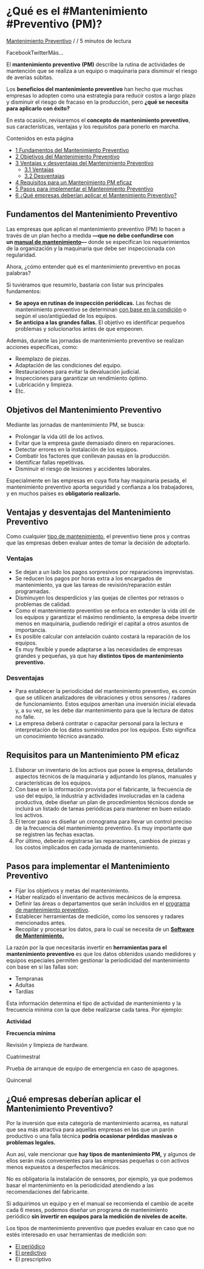 # ¿Qué es el #Mantenimiento #Preventivo (PM)?

[Mantenimiento Preventivo](https://blog.comparasoftware.com/gestion-mantenimiento/mantenimiento-preventivo/) / / 5 minutos de lectura

FacebookTwitterMás...

  

El **mantenimiento preventivo** **(PM)** describe la rutina de actividades de mantención que se realiza a un equipo o maquinaria para disminuir el riesgo de averías súbitas.

Los **beneficios del mantenimiento preventivo** han hecho que muchas empresas lo adopten como una estrategia para reducir costos a largo plazo y disminuir el riesgo de fracaso en la producción, pero **¿qué se necesita para aplicarlo con éxito?**

En esta ocasión, revisaremos el **concepto de mantenimiento preventivo**, sus características, ventajas y los requisitos para ponerlo en marcha.

Contenidos en esta página

-   [1 Fundamentos del Mantenimiento Preventivo](https://blog.comparasoftware.com/mantenimiento-preventivo/#Fundamentos-del-Mantenimiento-Preventivo)
-   [2 Objetivos del Mantenimiento Preventivo](https://blog.comparasoftware.com/mantenimiento-preventivo/#Objetivos-del-Mantenimiento-Preventivo)
-   [3 Ventajas y desventajas del Mantenimiento Preventivo](https://blog.comparasoftware.com/mantenimiento-preventivo/#Ventajas-y-desventajas-del-Mantenimiento-Preventivo)
    -   [3.1 Ventajas](https://blog.comparasoftware.com/mantenimiento-preventivo/#Ventajas)
    -   [3.2 Desventajas](https://blog.comparasoftware.com/mantenimiento-preventivo/#Desventajas)
-   [4 Requisitos para un Mantenimiento PM eficaz](https://blog.comparasoftware.com/mantenimiento-preventivo/#Requisitos-para-un-Mantenimiento-PM-eficaz)
-   [5 Pasos para implementar el Mantenimiento Preventivo](https://blog.comparasoftware.com/mantenimiento-preventivo/#Pasos-para-implementar-el-Mantenimiento-Preventivo)
-   [6 ¿Qué empresas deberían aplicar el Mantenimiento Preventivo?](https://blog.comparasoftware.com/mantenimiento-preventivo/#Que-empresas-deberian-aplicar-el-Mantenimiento-Preventivo)

## Fundamentos del Mantenimiento Preventivo

Las empresas que aplican el mantenimiento preventivo (PM) lo hacen a través de un plan hecho a medida **––que no debe confundirse con un [manual de mantenimiento](https://blog.comparasoftware.com/manual-de-mantenimiento/)––** donde se especifican los requerimientos de la organización y la maquinaria que debe ser inspeccionada con regularidad.

Ahora, ¿cómo entender qué es el mantenimiento preventivo en pocas palabras?

Si tuviéramos que resumirlo, bastaría con listar sus principales fundamentos:

-   **Se apoya en rutinas de inspección periódicas.** Las fechas de mantenimiento preventivo se determinan [con base en la condición](https://blog.comparasoftware.com/mantenimiento-basado-en-condicion/) o según el uso/antigüedad de los equipos.
-   **Se anticipa a las grandes fallas.** El objetivo es identificar pequeños problemas y solucionarlos antes de que empeoren.

Además, durante las jornadas de mantenimiento preventivo se realizan acciones específicas, como:

-   Reemplazo de piezas.
-   Adaptación de las condiciones del equipo.
-   Restauraciones para evitar la devaluación judicial.
-   Inspecciones para garantizar un rendimiento óptimo.
-   Lubricación y limpieza.
-   Etc.

## Objetivos del Mantenimiento Preventivo

Mediante las jornadas de mantenimiento PM, se busca:

-   Prolongar la vida útil de los activos.
-   Evitar que la empresa gaste demasiado dinero en reparaciones.
-   Detectar errores en la instalación de los equipos.
-   Combatir los factores que conllevan pausas en la producción.
-   Identificar fallas repetitivas.
-   Disminuir el riesgo de lesiones y accidentes laborales.

Especialmente en las empresas en cuya flota hay maquinaria pesada, el mantenimiento preventivo aporta seguridad y confianza a los trabajadores, y en muchos países es **obligatorio realizarlo.**

## Ventajas y desventajas del Mantenimiento Preventivo

Como cualquier [tipo de mantenimiento](https://blog.comparasoftware.com/tipos-de-mantenimiento/), el preventivo tiene pros y contras que las empresas deben evaluar antes de tomar la decisión de adoptarlo.

### Ventajas

-   Se dejan a un lado los pagos sorpresivos por reparaciones imprevistas.
-   Se reducen los pagos por horas extra a los encargados de mantenimiento, ya que las tareas de revisión/reparación están programadas.
-   Disminuyen los desperdicios y las quejas de clientes por retrasos o problemas de calidad.
-   Como el mantenimiento preventivo se enfoca en extender la vida útil de los equipos y garantizar el máximo rendimiento, la empresa debe invertir menos en maquinaria, pudiendo redirigir el capital a otros asuntos de importancia.
-   Es posible calcular con antelación cuánto costará la reparación de los equipos.
-   Es muy flexible y puede adaptarse a las necesidades de empresas grandes y pequeñas, ya que hay **distintos tipos de mantenimiento preventivo.**

### Desventajas

-   Para establecer la periodicidad del mantenimiento preventivo, es común que se utilicen analizadores de vibraciones y otros sensores / radares de funcionamiento. Estos equipos ameritan una inversión inicial elevada y, a su vez, se les debe dar mantenimiento para que la lectura de datos no falle.
-   La empresa deberá contratar o capacitar personal para la lectura e interpretación de los datos suministrados por los equipos. Esto significa un conocimiento técnico avanzado.

## Requisitos para un Mantenimiento PM eficaz

1.  Elaborar un inventario de los activos que posee la empresa, detallando aspectos técnicos de la maquinaria y adjuntando los planos, manuales y características de los equipos.
2.  Con base en la información provista por el fabricante, la frecuencia de uso del equipo, la industria y actividades involucradas en la cadena productiva, debe diseñar un plan de procedimientos técnicos donde se incluirá un listado de tareas periódicas para mantener en buen estado los activos.
3.  El tercer paso es diseñar un cronograma para llevar un control preciso de la frecuencia del mantenimiento preventivo. Es muy importante que se registren las fechas exactas.
4.  Por último, deberán registrarse las reparaciones, cambios de piezas y los costos implicados en cada jornada de mantenimiento.

## Pasos para implementar el Mantenimiento Preventivo

-   Fijar los objetivos y metas del mantenimiento.
-   Haber realizado el inventario de activos mecánicos de la empresa.
-   Definir las áreas o departamentos que serán incluidos en el [programa de mantenimiento preventivo](https://blog.comparasoftware.com/programa-de-mantenimiento-preventivo/).
-   Establecer herramientas de medición, como los sensores y radares mencionados antes.
-   Recopilar y procesar los datos, para lo cual se necesita de un [**Software de Mantenimiento.**](https://www.comparasoftware.com/software-de-mantenimiento)

La razón por la que necesitarás invertir en **herramientas para el mantenimiento preventivo** es que los datos obtenidos usando medidores y equipos especiales permiten gestionar la periodicidad del mantenimiento con base en si las fallas son:

-   Tempranas
-   Adultas
-   Tardías

Esta información determina el tipo de actividad de mantenimiento y la frecuencia mínima con la que debe realizarse cada tarea. Por ejemplo:

**Actividad**

**Frecuencia mínima**

Revisión y limpieza de hardware.

Cuatrimestral

Prueba de arranque de equipo de emergencia en caso de apagones.

Quincenal

## ¿Qué empresas deberían aplicar el Mantenimiento Preventivo?

Por la inversión que esta categoría de mantenimiento acarrea, es natural que sea más atractiva para aquellas empresas en las que un parón productivo o una falla técnica **podría ocasionar pérdidas** **masivas o problemas legales.**

Aun así, vale mencionar que **hay tipos de mantenimiento PM,** y algunos de ellos serán más convenientes para las empresas pequeñas o con activos menos expuestos a desperfectos mecánicos.

No es obligatoria la instalación de sensores, por ejemplo, ya que podemos basar el mantenimiento en la periodicidad atendiendo a las recomendaciones del fabricante.

Si adquirimos un equipo y en el manual se recomienda el cambio de aceite cada 6 meses, podemos diseñar un programa de mantenimiento periódico **sin invertir en equipos para la medición de niveles de aceite.**

Los tipos de mantenimiento preventivo que puedes evaluar en caso que no estés interesado en usar herramientas de medición son:

-   [El periódico](https://blog.comparasoftware.com/mantenimiento-periodico/)
-   [El predictivo](https://blog.comparasoftware.com/mantenimiento-predictivo)
-   El prescriptivo
